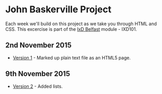 John Baskerville Project
========================

Each week we'll build on this project as we take you through HTML and CSS. This excercise is part of the [IxD Belfast](http://ixdbelfast.org) module - IXD101.

2nd November 2015
-----------------
+ [Version 1](https://marksleator.github.io/john-baskerville/version1.html) - Marked up plain text file as an HTML5 page.

9th November 2015
-----------------
+ [Version 2](https://marksleator.github.io/john-baskerville/version-2.html) - Added lists.
